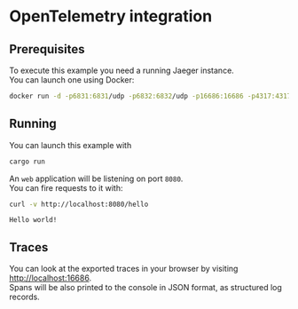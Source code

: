 # OpenTelemetry integration

## Prerequisites

To execute this example you need a running Jaeger instance.  
You can launch one using Docker:

```bash
docker run -d -p6831:6831/udp -p6832:6832/udp -p16686:16686 -p4317:4317 jaegertracing/all-in-one:latest
```

## Running

You can launch this example with 

```bash
cargo run
```

An `web` application will be listening on port `8080`.  
You can fire requests to it with:

```bash
curl -v http://localhost:8080/hello
```
```text
Hello world!
```

## Traces

You can look at the exported traces in your browser by visiting [http://localhost:16686](http://localhost:16686).  
Spans will be also printed to the console in JSON format, as structured log records.
